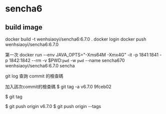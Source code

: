 # sencha6

## build image
docker build -t wenhsiaoyi/sencha6:6.7.0 .
docker login
docker push wenhsiaoyi/sencha6:6.7.0





第一次
docker run --env JAVA_OPTS="-Xms64M -Xmx4G" -it  -p 1841:1841 -p 1842:1842 --rm -v $PWD:`pwd` -w `pwd` --name sencha670 wenhsiaoyi/sencha6:6.7.0 sencha
 


git log 查詢 commit 的檢查碼

加入該次commit的檢查碼
$ git tag -a v6.7.0 9fceb02

$ git tag




$ git push origin v6.7.0
$ git push origin --tags


